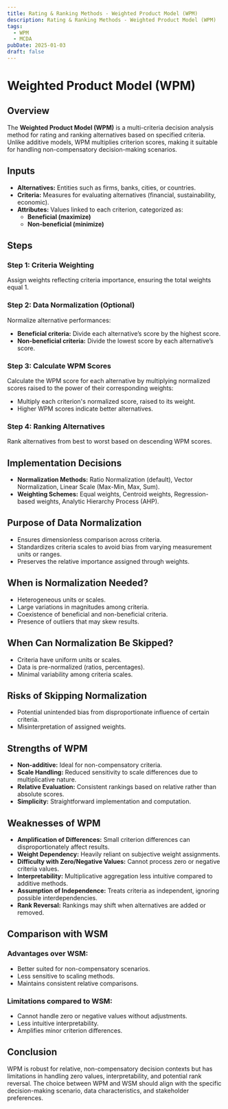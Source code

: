 ```yaml
---
title: Rating & Ranking Methods - Weighted Product Model (WPM)
description: Rating & Ranking Methods - Weighted Product Model (WPM)
tags:
  - WPM
  - MCDA
pubDate: 2025-01-03
draft: false
---
```


# Weighted Product Model (WPM)

## Overview
The **Weighted Product Model (WPM)** is a multi-criteria decision analysis method for rating and ranking alternatives based on specified criteria. Unlike additive models, WPM multiplies criterion scores, making it suitable for handling non-compensatory decision-making scenarios.

## Inputs
- **Alternatives:** Entities such as firms, banks, cities, or countries.
- **Criteria:** Measures for evaluating alternatives (financial, sustainability, economic).
- **Attributes:** Values linked to each criterion, categorized as:
  - **Beneficial (maximize)**
  - **Non-beneficial (minimize)**

## Steps

### Step 1: Criteria Weighting
Assign weights reflecting criteria importance, ensuring the total weights equal 1.

### Step 2: Data Normalization (Optional)
Normalize alternative performances:

- **Beneficial criteria:** Divide each alternative’s score by the highest score.
- **Non-beneficial criteria:** Divide the lowest score by each alternative’s score.

### Step 3: Calculate WPM Scores
Calculate the WPM score for each alternative by multiplying normalized scores raised to the power of their corresponding weights:

- Multiply each criterion's normalized score, raised to its weight.
- Higher WPM scores indicate better alternatives.

### Step 4: Ranking Alternatives
Rank alternatives from best to worst based on descending WPM scores.

## Implementation Decisions
- **Normalization Methods:** Ratio Normalization (default), Vector Normalization, Linear Scale (Max-Min, Max, Sum).
- **Weighting Schemes:** Equal weights, Centroid weights, Regression-based weights, Analytic Hierarchy Process (AHP).

## Purpose of Data Normalization
- Ensures dimensionless comparison across criteria.
- Standardizes criteria scales to avoid bias from varying measurement units or ranges.
- Preserves the relative importance assigned through weights.

## When is Normalization Needed?
- Heterogeneous units or scales.
- Large variations in magnitudes among criteria.
- Coexistence of beneficial and non-beneficial criteria.
- Presence of outliers that may skew results.

## When Can Normalization Be Skipped?
- Criteria have uniform units or scales.
- Data is pre-normalized (ratios, percentages).
- Minimal variability among criteria scales.

## Risks of Skipping Normalization
- Potential unintended bias from disproportionate influence of certain criteria.
- Misinterpretation of assigned weights.

## Strengths of WPM
- **Non-additive:** Ideal for non-compensatory criteria.
- **Scale Handling:** Reduced sensitivity to scale differences due to multiplicative nature.
- **Relative Evaluation:** Consistent rankings based on relative rather than absolute scores.
- **Simplicity:** Straightforward implementation and computation.

## Weaknesses of WPM
- **Amplification of Differences:** Small criterion differences can disproportionately affect results.
- **Weight Dependency:** Heavily reliant on subjective weight assignments.
- **Difficulty with Zero/Negative Values:** Cannot process zero or negative criteria values.
- **Interpretability:** Multiplicative aggregation less intuitive compared to additive methods.
- **Assumption of Independence:** Treats criteria as independent, ignoring possible interdependencies.
- **Rank Reversal:** Rankings may shift when alternatives are added or removed.

## Comparison with WSM

### Advantages over WSM:
- Better suited for non-compensatory scenarios.
- Less sensitive to scaling methods.
- Maintains consistent relative comparisons.

### Limitations compared to WSM:
- Cannot handle zero or negative values without adjustments.
- Less intuitive interpretability.
- Amplifies minor criterion differences.

## Conclusion
WPM is robust for relative, non-compensatory decision contexts but has limitations in handling zero values, interpretability, and potential rank reversal. The choice between WPM and WSM should align with the specific decision-making scenario, data characteristics, and stakeholder preferences.